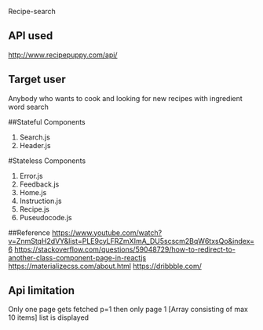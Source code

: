 Recipe-search

## API used
http://www.recipepuppy.com/api/

## Target user 
Anybody who wants to cook and looking for new recipes with ingredient word search

##Stateful Components
1. Search.js
2. Header.js

#Stateless Components
1. Error.js
2. Feedback.js
3. Home.js
4. Instruction.js
5. Recipe.js
6. Puseudocode.js

##Reference
https://www.youtube.com/watch?v=ZnmStqH2dVY&list=PLE9cyLFRZmXImA_DU5scscm2BqW6txsQo&index=6
https://stackoverflow.com/questions/59048729/how-to-redirect-to-another-class-component-page-in-reactjs
https://materializecss.com/about.html
https://dribbble.com/

## Api limitation
Only one page gets fetched
p=1 then only page 1 [Array consisting of max 10 items] list is displayed
 